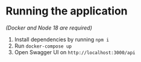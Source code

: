 # Running the application

_(Docker and Node 18 are required)_

1. Install dependencies by running `npm i`
1. Run `docker-compose up`
1. Open Swagger UI on `http://localhost:3000/api`
